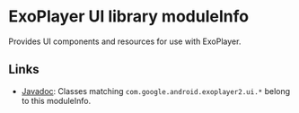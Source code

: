 # ExoPlayer UI library moduleInfo #

Provides UI components and resources for use with ExoPlayer.

## Links ##

* [Javadoc][]: Classes matching `com.google.android.exoplayer2.ui.*`
  belong to this moduleInfo.

[Javadoc]: https://google.github.io/ExoPlayer/doc/reference/index.html
